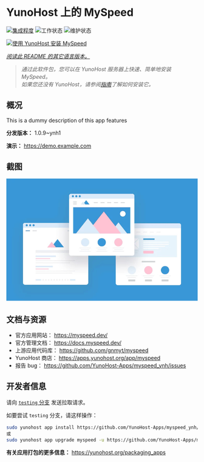 <!--
注意：此 README 由 <https://github.com/YunoHost/apps/tree/master/tools/readme_generator> 自动生成
请勿手动编辑。
-->

# YunoHost 上的 MySpeed

[![集成程度](https://dash.yunohost.org/integration/myspeed.svg)](https://ci-apps.yunohost.org/ci/apps/myspeed/) ![工作状态](https://ci-apps.yunohost.org/ci/badges/myspeed.status.svg) ![维护状态](https://ci-apps.yunohost.org/ci/badges/myspeed.maintain.svg)

[![使用 YunoHost 安装 MySpeed](https://install-app.yunohost.org/install-with-yunohost.svg)](https://install-app.yunohost.org/?app=myspeed)

*[阅读此 README 的其它语言版本。](./ALL_README.md)*

> *通过此软件包，您可以在 YunoHost 服务器上快速、简单地安装 MySpeed。*  
> *如果您还没有 YunoHost，请参阅[指南](https://yunohost.org/install)了解如何安装它。*

## 概况

This is a dummy description of this app features


**分发版本：** 1.0.9~ynh1

**演示：** <https://demo.example.com>

## 截图

![MySpeed 的截图](./doc/screenshots/example.jpg)

## 文档与资源

- 官方应用网站： <https://myspeed.dev/>
- 官方管理文档： <https://docs.myspeed.dev/>
- 上游应用代码库： <https://github.com/gnmyt/myspeed>
- YunoHost 商店： <https://apps.yunohost.org/app/myspeed>
- 报告 bug： <https://github.com/YunoHost-Apps/myspeed_ynh/issues>

## 开发者信息

请向 [`testing` 分支](https://github.com/YunoHost-Apps/myspeed_ynh/tree/testing) 发送拉取请求。

如要尝试 `testing` 分支，请这样操作：

```bash
sudo yunohost app install https://github.com/YunoHost-Apps/myspeed_ynh/tree/testing --debug
或
sudo yunohost app upgrade myspeed -u https://github.com/YunoHost-Apps/myspeed_ynh/tree/testing --debug
```

**有关应用打包的更多信息：** <https://yunohost.org/packaging_apps>
